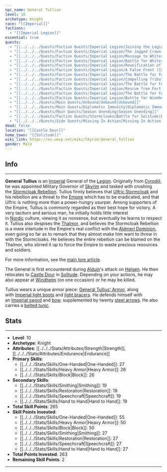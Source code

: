 ```yaml
---
npc_name: General Tullius
level: 10
archetype: Knight
race: "[[Imperial]]"
factions:
  - "[[Imperial Legion]]"
essential: true
quests:
  - "[[../../../Quests/Faction Quests/Imperial Legion/Joining the Legion|Joining the Legion]]"
  - "[[../../../Quests/Faction Quests/Imperial Legion/The Jagged Crown (Imperial)|The Jagged Crown (Imperial)]]"
  - "[[../../../Quests/Faction Quests/Imperial Legion/Message to Whiterun (Imperial)|Message to Whiterun (Imperial)]]"
  - "[[../../../Quests/Faction Quests/Imperial Legion/Battle for Whiterun (Imperial)|Battle for Whiterun (Imperial)]]"
  - "[[../../../Quests/Faction Quests/Imperial Legion/Reunification of Skyrim|Reunification of Skyrim]]"
  - "[[../../../Quests/Faction Quests/Imperial Legion/A False Front (Imperial)|A False Front (Imperial)]]"
  - "[[../../../Quests/Faction Quests/Imperial Legion/The Battle for Fort Dunstad (Imperial)|The Battle for Fort Dunstad (Imperial)]]"
  - "[[../../../Quests/Faction Quests/Imperial Legion/Compelling Tribute (Imperial)|Compelling Tribute (Imperial)]]"
  - "[[../../../Quests/Faction Quests/Imperial Legion/The Battle for Fort Greenwall (Imperial)|The Battle for Fort Greenwall (Imperial)]]"
  - "[[../../../Quests/Faction Quests/Imperial Legion/Rescue from Fort Kastav|Rescue from Fort Kastav]]"
  - "[[../../../Quests/Faction Quests/Imperial Legion/The Battle for Fort Amol|The Battle for Fort Amol]]"
  - "[[../../../Quests/Faction Quests/Imperial Legion/Battle for Windhelm|Battle for Windhelm]]"
  - "[[../../../Quests/Main Quests/Unbound/Unbound|Unbound]]"
  - "[[../../../Quests/Main Quests/Diplomatic Immunity|Diplomatic Immunity]]"
  - "[[../../../Quests/Main Quests/Season Unending|Season Unending]]"
  - "[[../../../Quests/Faction Quests/Stormcloaks/Battle for Solitude|Battle for Solitude]]"
  - "[[../../../Quests/Side Quests/Missing In Action|Missing In Action]]"
dead: false
location: "[[Castle Dour]]"
home_town: "[[Solitude]]"
wiki_link: https://en.uesp.net/wiki/Skyrim:General_Tullius
gender: Male
---
```

## Info
---
**General Tullius** is an [Imperial](https://en.uesp.net/wiki/Skyrim:Imperial "Skyrim:Imperial") General of the [Legion](https://en.uesp.net/wiki/Skyrim:Imperial_Legion "Skyrim:Imperial Legion"). Originally from [Cyrodiil](https://en.uesp.net/wiki/Lore:Cyrodiil "Lore:Cyrodiil"), he was appointed Military Governor of [Skyrim](https://en.uesp.net/wiki/Lore:Skyrim "Lore:Skyrim") and tasked with crushing the [Stormcloak Rebellion](https://en.uesp.net/wiki/Skyrim:Stormcloak_Rebellion "Skyrim:Stormcloak Rebellion"). Tullius firmly believes that [Ulfric Stormcloak](https://en.uesp.net/wiki/Skyrim:Ulfric_Stormcloak "Skyrim:Ulfric Stormcloak") and his rebellion are a threat to the [Empire](https://en.uesp.net/wiki/Lore:Empire "Lore:Empire") which has to be eradicated, and that Ulfric is nothing more than a power-hungry usurper. Among supporters of the Empire, Tullius is commonly regarded as their best hope for victory. A very taciturn and serious man, he initially holds little interest in [Nordic](https://en.uesp.net/wiki/Skyrim:Nord "Skyrim:Nord") culture, viewing it as nonsense, but eventually he learns to respect it. Tullius also despises the [Thalmor](https://en.uesp.net/wiki/Skyrim:Thalmor "Skyrim:Thalmor"), and believes the Stormcloak Rebellion is a mere interlude in the Empire's real conflict with the [Aldmeri Dominion](https://en.uesp.net/wiki/Lore:Aldmeri_Dominion "Lore:Aldmeri Dominion"), even going so far as to remark that they almost make him want to throw in with the Stormcloaks. He believes the entire rebellion can be blamed on the Thalmor, who stirred it up to force the Empire to waste precious resources and soldiers.

For more information, see the [main lore article](https://en.uesp.net/wiki/Lore:Tullius "Lore:Tullius").

The General is first encountered during [Alduin](https://en.uesp.net/wiki/Skyrim:Alduin "Skyrim:Alduin")'s attack on [Helgen](https://en.uesp.net/wiki/Skyrim:Helgen "Skyrim:Helgen"). He then relocates to [Castle Dour](https://en.uesp.net/wiki/Skyrim:Castle_Dour "Skyrim:Castle Dour") in [Solitude](https://en.uesp.net/wiki/Skyrim:Solitude "Skyrim:Solitude"). Depending on your actions, he may also appear at [Windhelm](https://en.uesp.net/wiki/Skyrim:Windhelm "Skyrim:Windhelm") (on one occasion) or he may be killed.

Tullius wears a unique armor piece: [General Tullius' Armor](https://en.uesp.net/wiki/Skyrim:General_Tullius%27_Armor "Skyrim:General Tullius' Armor"), along with [Imperial light boots](https://en.uesp.net/wiki/Skyrim:Imperial_Light_Boots "Skyrim:Imperial Light Boots") and [light bracers](https://en.uesp.net/wiki/Skyrim:Imperial_Light_Bracers "Skyrim:Imperial Light Bracers"). He defends himself with an [Imperial sword](https://en.uesp.net/wiki/Skyrim:Imperial_Sword "Skyrim:Imperial Sword") and [bow](https://en.uesp.net/wiki/Skyrim:Imperial_Bow "Skyrim:Imperial Bow"), supplemented by twenty [steel arrows](https://en.uesp.net/wiki/Skyrim:Steel_Arrow "Skyrim:Steel Arrow"). He also carries a [belted tunic](https://en.uesp.net/wiki/Skyrim:Belted_Tunic "Skyrim:Belted Tunic").
## Stats
---
- **Level**: 10
- **Archetype**: Knight
- **Attributes**: [[../../../Stats/Attributes/Strength|Strength]],[[../../../Stats/Attributes/Endurance|Endurance]]
- **Primary Skills**: 
  - [[../../../Stats/Skills/One-Handed|One-Handed]]: 27
  - [[../../../Stats/Skills/Heavy Armor|Heavy Armor]]: 26
  - [[../../../Stats/Skills/Block|Block]]: 26
- **Secondary Skills**: 
  - [[../../../Stats/Skills/Smithing|Smithing]]: 19
  - [[../../../Stats/Skills/Restoration|Restoration]]: 19
  - [[../../../Stats/Skills/Speechcraft|Speechcraft]]: 19
  - [[../../../Stats/Skills/Hand to Hand|Hand to Hand]]: 19
- **Total Skill Points**: 265
- **Skill Points Invested**: 
  - [[../../../Stats/Skills/One-Handed|One-Handed]]: 55
  - [[../../../Stats/Skills/Heavy Armor|Heavy Armor]]: 50
  - [[../../../Stats/Skills/Block|Block]]: 50
  - [[../../../Stats/Skills/Smithing|Smithing]]: 27
  - [[../../../Stats/Skills/Restoration|Restoration]]: 27
  - [[../../../Stats/Skills/Speechcraft|Speechcraft]]: 27
  - [[../../../Stats/Skills/Hand to Hand|Hand to Hand]]: 27
- **Total Points Invested**: 263
- **Remaining Skill Points**: 2
---